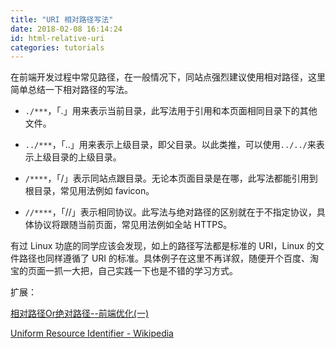 ```yaml
---
title: "URI 相对路径写法"
date: 2018-02-08 16:14:24
id: html-relative-uri
categories: tutorials
---
```


在前端开发过程中常见路径，在一般情况下，同站点强烈建议使用相对路径，这里简单总结一下相对路径的写法。

- `./***`，「.」用来表示当前目录，此写法用于引用和本页面相同目录下的其他文件。

- `../***`，「..」用来表示上级目录，即父目录。以此类推，可以使用`../../`来表示上级目录的上级目录。

- `/****`，「/」表示同站点跟目录。无论本页面目录是在哪，此写法都能引用到根目录，常见用法例如 favicon。

- `//****`，「//」表示相同协议。此写法与绝对路径的区别就在于不指定协议，具体协议将跟随当前页面，常见用法例如全站 HTTPS。

有过 Linux 功底的同学应该会发现，如上的路径写法都是标准的 URI，Linux 的文件路径也同样遵循了 URI 的标准。具体例子在这里不再详叙，随便开个百度、淘宝的页面一抓一大把，自己实践一下也是不错的学习方式。

扩展：

[相对路径Or绝对路径--前端优化(一)](https://segmentfault.com/a/1190000004629039)

[Uniform Resource Identifier - Wikipedia](https://en.wikipedia.org/wiki/Uniform_Resource_Identifier#Syntax)